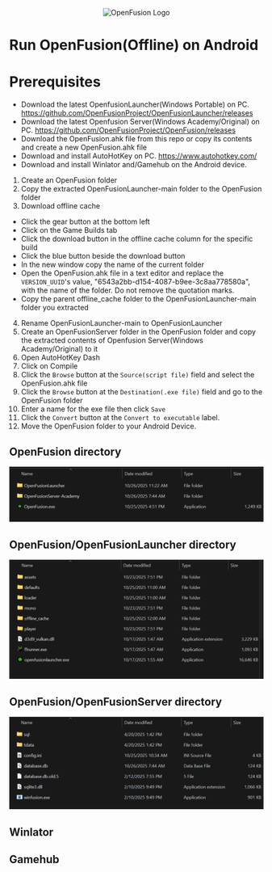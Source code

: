 <p align="center"><img width="640" src="res/openfusion-hero.png" alt="OpenFusion Logo"></p>

# Run OpenFusion(Offline) on Android

# Prerequisites
- Download the latest OpenfusionLauncher(Windows Portable) on PC.  https://github.com/OpenFusionProject/OpenFusionLauncher/releases
- Download the latest Openfusion Server(Windows Academy/Original) on PC. https://github.com/OpenFusionProject/OpenFusion/releases
- Download the OpenFusion.ahk file from this repo or copy its contents and create a new OpenFusion.ahk file
- Download and install AutoHotKey on PC. https://www.autohotkey.com/
- Download and install Winlator and/Gamehub on the Android device.

1. Create an OpenFusion folder
2. Copy the extracted OpenFusionLauncher-main folder to the OpenFusion folder
3. Download offline cache
- Click the gear button at the bottom left
- Click on the Game Builds tab
- Click the download button in the offline cache column for the specific build
- Click the blue button beside the download button
- In the new window copy the name of the current folder
- Open the OpenFusion.ahk file in a text editor and replace the `VERSION_UUID`'s value, "6543a2bb-d154-4087-b9ee-3c8aa778580a", with the name of the folder. Do not remove the quotation marks.
- Copy the parent offline_cache folder to the OpenFusionLauncher-main folder you extracted
4. Rename OpenFusionLauncher-main to OpenFusionLauncher
5. Create an OpenFusionServer folder in the OpenFusion folder and copy the extracted contents of Openfusion Server(Windows Academy/Original) to it
7. Open AutoHotKey Dash
8. Click on Compile
9. Click the `Browse` button at the `Source(script file)` field and select the OpenFusion.ahk file
10. Click the `Browse` button at the `Destination(.exe file)` field and go to the OpenFusion folder
11. Enter a name for the exe file then click `Save`
12. Click the `Convert` button at the `Convert to executable` label.
13. Move the OpenFusion folder to your Android Device.

## OpenFusion directory
![alt text](https://github.com/Dlegend123/OpenFusionAndroid/blob/master/OpenFusion%20Directory.png)

## OpenFusion/OpenFusionLauncher directory
![alt text](https://github.com/Dlegend123/OpenFusionAndroid/blob/master/OpenFusionLauncher.png)

## OpenFusion/OpenFusionServer directory
![alt text](https://github.com/Dlegend123/OpenFusionAndroid/blob/master/OpenFusionServer.png)

## Winlator

## Gamehub
